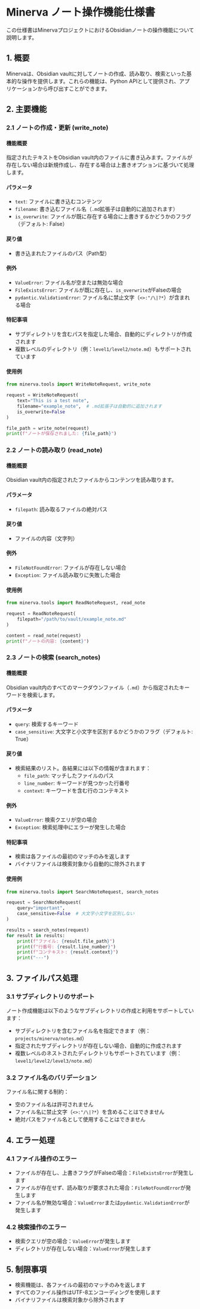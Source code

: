 # Minerva ノート操作機能仕様書

この仕様書はMinervaプロジェクトにおけるObsidianノートの操作機能について説明します。

## 1. 概要

Minervaは、Obsidian vaultに対してノートの作成、読み取り、検索といった基本的な操作を提供します。これらの機能は、Python APIとして提供され、アプリケーションから呼び出すことができます。

## 2. 主要機能

### 2.1 ノートの作成・更新 (write_note)

#### 機能概要
指定されたテキストをObsidian vault内のファイルに書き込みます。ファイルが存在しない場合は新規作成し、存在する場合は上書きオプションに基づいて処理します。

#### パラメータ
- `text`: ファイルに書き込むコンテンツ
- `filename`: 書き込むファイル名（`.md`拡張子は自動的に追加されます）
- `is_overwrite`: ファイルが既に存在する場合に上書きするかどうかのフラグ（デフォルト: False）

#### 戻り値
- 書き込まれたファイルのパス（Path型）

#### 例外
- `ValueError`: ファイル名が空または無効な場合
- `FileExistsError`: ファイルが既に存在し、`is_overwrite`がFalseの場合
- `pydantic.ValidationError`: ファイル名に禁止文字（`<>:"/\|?*`）が含まれる場合

#### 特記事項
- サブディレクトリを含むパスを指定した場合、自動的にディレクトリが作成されます
- 複数レベルのディレクトリ（例：`level1/level2/note.md`）もサポートされています

#### 使用例
```python
from minerva.tools import WriteNoteRequest, write_note

request = WriteNoteRequest(
    text="This is a test note",
    filename="example_note",  # .md拡張子は自動的に追加されます
    is_overwrite=False
)

file_path = write_note(request)
print(f"ノートが保存されました: {file_path}")
```

### 2.2 ノートの読み取り (read_note)

#### 機能概要
Obsidian vault内の指定されたファイルからコンテンツを読み取ります。

#### パラメータ
- `filepath`: 読み取るファイルの絶対パス

#### 戻り値
- ファイルの内容（文字列）

#### 例外
- `FileNotFoundError`: ファイルが存在しない場合
- `Exception`: ファイル読み取りに失敗した場合

#### 使用例
```python
from minerva.tools import ReadNoteRequest, read_note

request = ReadNoteRequest(
    filepath="/path/to/vault/example_note.md"
)

content = read_note(request)
print(f"ノートの内容: {content}")
```

### 2.3 ノートの検索 (search_notes)

#### 機能概要
Obsidian vault内のすべてのマークダウンファイル（`.md`）から指定されたキーワードを検索します。

#### パラメータ
- `query`: 検索するキーワード
- `case_sensitive`: 大文字と小文字を区別するかどうかのフラグ（デフォルト: True）

#### 戻り値
- 検索結果のリスト。各結果には以下の情報が含まれます：
  - `file_path`: マッチしたファイルのパス
  - `line_number`: キーワードが見つかった行番号
  - `context`: キーワードを含む行のコンテキスト

#### 例外
- `ValueError`: 検索クエリが空の場合
- `Exception`: 検索処理中にエラーが発生した場合

#### 特記事項
- 検索は各ファイルの最初のマッチのみを返します
- バイナリファイルは検索対象から自動的に除外されます

#### 使用例
```python
from minerva.tools import SearchNoteRequest, search_notes

request = SearchNoteRequest(
    query="important",
    case_sensitive=False  # 大文字小文字を区別しない
)

results = search_notes(request)
for result in results:
    print(f"ファイル: {result.file_path}")
    print(f"行番号: {result.line_number}")
    print(f"コンテキスト: {result.context}")
    print("---")
```

## 3. ファイルパス処理

### 3.1 サブディレクトリのサポート

ノート作成機能は以下のようなサブディレクトリの作成と利用をサポートしています：

- サブディレクトリを含むファイル名を指定できます（例：`projects/minerva/notes.md`）
- 指定されたサブディレクトリが存在しない場合、自動的に作成されます
- 複数レベルのネストされたディレクトリもサポートされています（例：`level1/level2/level3/note.md`）

### 3.2 ファイル名のバリデーション

ファイル名に関する制約：

- 空のファイル名は許可されません
- ファイル名に禁止文字（`<>:"/\|?*`）を含めることはできません
- 絶対パスをファイル名として使用することはできません

## 4. エラー処理

### 4.1 ファイル操作のエラー

- ファイルが存在し、上書きフラグがFalseの場合：`FileExistsError`が発生します
- ファイルが存在せず、読み取りが要求された場合：`FileNotFoundError`が発生します
- ファイル名が無効な場合：`ValueError`または`pydantic.ValidationError`が発生します

### 4.2 検索操作のエラー

- 検索クエリが空の場合：`ValueError`が発生します
- ディレクトリが存在しない場合：`ValueError`が発生します

## 5. 制限事項

- 検索機能は、各ファイルの最初のマッチのみを返します
- すべてのファイル操作はUTF-8エンコーディングを使用します
- バイナリファイルは検索対象から除外されます
